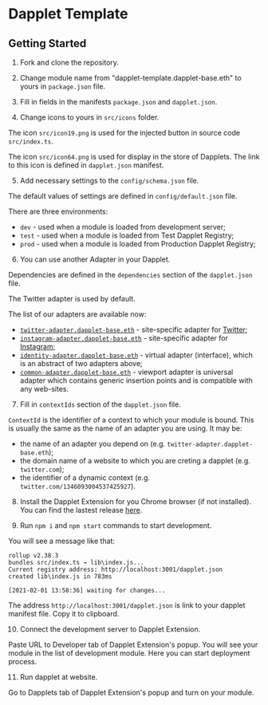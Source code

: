 # Dapplet Template
## Getting Started
1. Fork and clone the repository.

2. Change module name from "dapplet-template.dapplet-base.eth" to yours in `package.json` file.

3. Fill in fields in the manifests `package.json` and `dapplet.json`.

4. Change icons to yours in `src/icons` folder. 

The icon `src/icon19.png` is used for the injected button in source code `src/index.ts`.

The icon `src/icon64.png` is used for display in the store of Dapplets. The link to this icon is defined in `dapplet.json` manifest.

5. Add necessary settings to the `config/schema.json` file. 

The default values of settings are defined in `config/default.json` file. 

There are three environments: 
* `dev` - used when a module is loaded from development server;
* `test` - used when a module is loaded from Test Dapplet Registry;
* `prod` - used when a module is loaded from Production Dapplet Registry;

6. You can use another Adapter in your Dapplet. 

Dependencies are defined in the `dependencies` section of the `dapplet.json` file. 

The Twitter adapter is used by default. 

The list of our adapters are available now:
* [`twitter-adapter.dapplet-base.eth`](https://github.com/dapplets/dapplet-modules/tree/master/packages/twitter-adapter) - site-specific adapter for [Twitter](twitter.com);
* [`instagram-adapter.dapplet-base.eth`](https://github.com/dapplets/dapplet-modules/tree/master/packages/instagram-adapter) - site-specific adapter for [Instagram](instagram.com);
* [`identity-adapter.dapplet-base.eth`](https://github.com/dapplets/dapplet-modules/tree/master/packages/identity-adapter) - virtual adapter (interface), which is an abstract of two adapters above;
* [`common-adapter.dapplet-base.eth`](https://github.com/dapplets/dapplet-modules/tree/master/packages/common-adapter) - viewport adapter is universal adapter which contains generic insertion points and is compatible with any web-sites.

7. Fill in `contextIds` section of the `dapplet.json` file. 

`ContextId` is the identifier of a context to which your module is bound. This is usually the same as the name of an adapter you are using. It may be:
* the name of an adapter you depend on (e.g. `twitter-adapter.dapplet-base.eth`);
* the domain name of a website to which you are creting a dapplet (e.g. `twitter.com`);
* the identifier of a dynamic context (e.g. `twitter.com/1346093004537425927`).

8. Install the Dapplet Extension for you Chrome browser (if not installed). You can find the lastest release [here](https://github.com/dapplets/dapplet-extension/releases).

9. Run `npm i` and `npm start` commands to start development.

You will see a message like that:
```
rollup v2.38.3
bundles src/index.ts → lib\index.js...
Current registry address: http://localhost:3001/dapplet.json
created lib\index.js in 783ms

[2021-02-01 13:58:36] waiting for changes...
```

The address `http://localhost:3001/dapplet.json` is link to your dapplet manifest file. Copy it to clipboard.

10. Connect the development server to Dapplet Extension.

Paste URL to Developer tab of Dapplet Extension's popup. You will see your module in the list of development module. Here you can start deployment process.

11. Run dapplet at website.

Go to Dapplets tab of Dapplet Extension's popup and turn on your module.